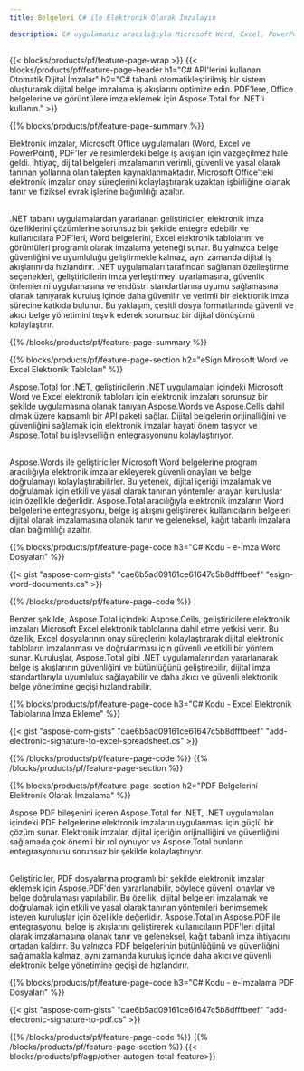 ```yaml
---
title: Belgeleri C# ile Elektronik Olarak İmzalayın 

description: C# uygulamanız aracılığıyla Microsoft Word, Excel, PowerPoint, PDF ve Görüntüler dahil dosyaları imzalamak için dijital imzayı kullanın. Uygulama aracılığıyla çevrimiçi olarak e-İmza ekleyin.
---
```


{{< blocks/products/pf/feature-page-wrap >}}
{{< blocks/products/pf/feature-page-header h1="C# API'lerini kullanan Otomatik Dijital İmzalar" h2="C# tabanlı otomatikleştirilmiş bir sistem oluşturarak dijital belge imzalama iş akışlarını optimize edin. PDF'lere, Office belgelerine ve görüntülere imza eklemek için Aspose.Total for .NET'i kullanın." >}}

{{% blocks/products/pf/feature-page-summary %}}

Elektronik imzalar, Microsoft Office uygulamaları (Word, Excel ve PowerPoint), PDF'ler ve resimlerdeki belge iş akışları için vazgeçilmez hale geldi. İhtiyaç, dijital belgeleri imzalamanın verimli, güvenli ve yasal olarak tanınan yollarına olan talepten kaynaklanmaktadır. Microsoft Office'teki elektronik imzalar onay süreçlerini kolaylaştırarak uzaktan işbirliğine olanak tanır ve fiziksel evrak işlerine bağımlılığı azaltır. <br /><br />

.NET tabanlı uygulamalardan yararlanan geliştiriciler, elektronik imza özelliklerini çözümlerine sorunsuz bir şekilde entegre edebilir ve kullanıcılara PDF'leri, Word belgelerini, Excel elektronik tablolarını ve görüntüleri programlı olarak imzalama yeteneği sunar. Bu yalnızca belge güvenliğini ve uyumluluğu geliştirmekle kalmaz, aynı zamanda dijital iş akışlarını da hızlandırır. .NET uygulamaları tarafından sağlanan özelleştirme seçenekleri, geliştiricilerin imza yerleştirmeyi uyarlamasına, güvenlik önlemlerini uygulamasına ve endüstri standartlarına uyumu sağlamasına olanak tanıyarak kuruluş içinde daha güvenilir ve verimli bir elektronik imza sürecine katkıda bulunur. Bu yaklaşım, çeşitli dosya formatlarında güvenli ve akıcı belge yönetimini teşvik ederek sorunsuz bir dijital dönüşümü kolaylaştırır. 

{{% /blocks/products/pf/feature-page-summary  %}}

{{% blocks/products/pf/feature-page-section  h2="eSign Mirosoft Word ve Excel Elektronik Tabloları" %}}

Aspose.Total for .NET, geliştiricilerin .NET uygulamaları içindeki Microsoft Word ve Excel elektronik tabloları için elektronik imzaları sorunsuz bir şekilde uygulamasına olanak tanıyan Aspose.Words ve Aspose.Cells dahil olmak üzere kapsamlı bir API paketi sağlar. Dijital belgelerin orijinalliğini ve güvenliğini sağlamak için elektronik imzalar hayati önem taşıyor ve Aspose.Total bu işlevselliğin entegrasyonunu kolaylaştırıyor.<br /><br />

Aspose.Words ile geliştiriciler Microsoft Word belgelerine program aracılığıyla elektronik imzalar ekleyerek güvenli onayları ve belge doğrulamayı kolaylaştırabilirler. Bu yetenek, dijital içeriği imzalamak ve doğrulamak için etkili ve yasal olarak tanınan yöntemler arayan kuruluşlar için özellikle değerlidir. Aspose.Total aracılığıyla elektronik imzaların Word belgelerine entegrasyonu, belge iş akışını geliştirerek kullanıcıların belgeleri dijital olarak imzalamasına olanak tanır ve geleneksel, kağıt tabanlı imzalara olan bağımlılığı azaltır.

{{% blocks/products/pf/feature-page-code h3="C# Kodu - e-İmza Word Dosyaları" %}}

{{< gist "aspose-com-gists" "cae6b5ad09161ce61647c5b8dfffbeef" "esign-word-documents.cs" >}}

{{% /blocks/products/pf/feature-page-code  %}}

Benzer şekilde, Aspose.Total içindeki Aspose.Cells, geliştiricilere elektronik imzaları Microsoft Excel elektronik tablolarına dahil etme yetkisi verir. Bu özellik, Excel dosyalarının onay süreçlerini kolaylaştırarak dijital elektronik tabloların imzalanması ve doğrulanması için güvenli ve etkili bir yöntem sunar. Kuruluşlar, Aspose.Total gibi .NET uygulamalarından yararlanarak belge iş akışlarının güvenliğini ve bütünlüğünü geliştirebilir, dijital imza standartlarıyla uyumluluk sağlayabilir ve daha akıcı ve güvenli elektronik belge yönetimine geçişi hızlandırabilir.


{{% blocks/products/pf/feature-page-code h3="C# Kodu - Excel Elektronik Tablolarına İmza Ekleme" %}}

{{< gist "aspose-com-gists" "cae6b5ad09161ce61647c5b8dfffbeef" "add-electronic-signature-to-excel-spreadsheet.cs" >}}

{{% /blocks/products/pf/feature-page-code  %}}
{{% /blocks/products/pf/feature-page-section %}}

{{% blocks/products/pf/feature-page-section  h2="PDF Belgelerini Elektronik Olarak İmzalama" %}}

Aspose.PDF bileşenini içeren Aspose.Total for .NET, .NET uygulamaları içindeki PDF belgelerine elektronik imzaların uygulanması için güçlü bir çözüm sunar. Elektronik imzalar, dijital içeriğin orijinalliğini ve güvenliğini sağlamada çok önemli bir rol oynuyor ve Aspose.Total bunların entegrasyonunu sorunsuz bir şekilde kolaylaştırıyor.<br /><br />

Geliştiriciler, PDF dosyalarına programlı bir şekilde elektronik imzalar eklemek için Aspose.PDF'den yararlanabilir, böylece güvenli onaylar ve belge doğrulaması yapılabilir. Bu özellik, dijital belgeleri imzalamak ve doğrulamak için etkili ve yasal olarak tanınan yöntemleri benimsemek isteyen kuruluşlar için özellikle değerlidir. Aspose.Total'ın Aspose.PDF ile entegrasyonu, belge iş akışlarını geliştirerek kullanıcıların PDF'leri dijital olarak imzalamasına olanak tanır ve geleneksel, kağıt tabanlı imza ihtiyacını ortadan kaldırır. Bu yalnızca PDF belgelerinin bütünlüğünü ve güvenliğini sağlamakla kalmaz, aynı zamanda kuruluş içinde daha akıcı ve güvenli elektronik belge yönetimine geçişi de hızlandırır.

{{% blocks/products/pf/feature-page-code h3="C# Kodu - e-İmzalama PDF Dosyaları" %}}

{{< gist "aspose-com-gists" "cae6b5ad09161ce61647c5b8dfffbeef" "add-electronic-signature-to-pdf.cs" >}}

{{% /blocks/products/pf/feature-page-code  %}}
{{% /blocks/products/pf/feature-page-section %}}
{{< blocks/products/pf/agp/other-autogen-total-feature>}}